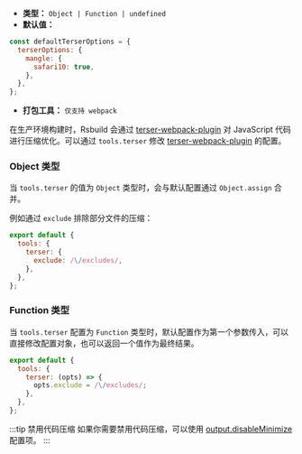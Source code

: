 - **类型：** `Object | Function | undefined`
- **默认值：**

```js
const defaultTerserOptions = {
  terserOptions: {
    mangle: {
      safari10: true,
    },
  },
};
```

- **打包工具：** `仅支持 webpack`

在生产环境构建时，Rsbuild 会通过 [terser-webpack-plugin](https://github.com/webpack-contrib/terser-webpack-plugin) 对 JavaScript 代码进行压缩优化。可以通过 `tools.terser` 修改 [terser-webpack-plugin](https://github.com/webpack-contrib/terser-webpack-plugin) 的配置。

### Object 类型

当 `tools.terser` 的值为 `Object` 类型时，会与默认配置通过 `Object.assign` 合并。

例如通过 `exclude` 排除部分文件的压缩：

```js
export default {
  tools: {
    terser: {
      exclude: /\/excludes/,
    },
  },
};
```

### Function 类型

当 `tools.terser` 配置为 `Function` 类型时，默认配置作为第一个参数传入，可以直接修改配置对象，也可以返回一个值作为最终结果。

```js
export default {
  tools: {
    terser: (opts) => {
      opts.exclude = /\/excludes/;
    },
  },
};
```

:::tip 禁用代码压缩
如果你需要禁用代码压缩，可以使用 [output.disableMinimize](https://rsbuild.dev/zh/config/options/output#outputdisableminimize) 配置项。
:::
